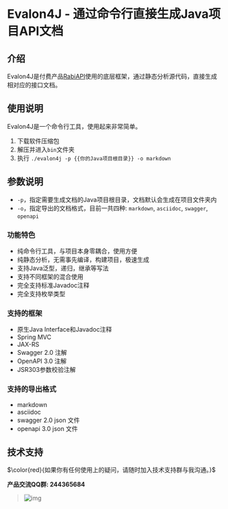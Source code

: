 # Evalon4J - 通过命令行直接生成Java项目API文档

## 介绍

Evalon4J是付费产品[RabiAPI](https://gitee.com/RabiAPI/RabiAPISupport)使用的底层框架，通过静态分析源代码，直接生成相对应的接口文档。

## 使用说明

Evalon4J是一个命令行工具，使用起来非常简单。

1. 下载软件压缩包
2. 解压并进入`bin`文件夹
3. 执行 `./evalon4j -p {{你的Java项目根目录}} -o markdown`

## 参数说明

- `-p`，指定需要生成文档的Java项目根目录，文档默认会生成在项目文件夹内
- `-o`，指定导出的文档格式，目前一共四种: `markdown`, `asciidoc`, `swagger`, `openapi`

### 功能特色

- 纯命令行工具，与项目本身零耦合，使用方便
- 纯静态分析，无需事先编译，构建项目，极速生成
- 支持Java泛型，递归，继承等写法
- 支持不同框架的混合使用
- 完全支持标准Javadoc注释
- 完全支持枚举类型

### 支持的框架

- 原生Java Interface和Javadoc注释
- Spring MVC
- JAX-RS
- Swagger 2.0 注解
- OpenAPI 3.0 注解
- JSR303参数校验注解

### 支持的导出格式

- markdown
- asciidoc
- swagger 2.0 json 文件
- openapi 3.0 json 文件

## 技术支持

$\color{red}{如果你有任何使用上的疑问，请随时加入技术支持群与我沟通。}$

**产品交流QQ群: 244365684**

> ![img](https://i.imgur.com/HpQ6gql.png)